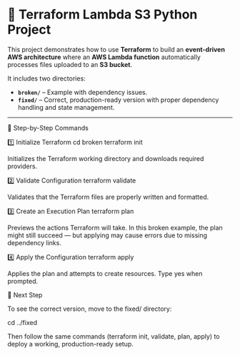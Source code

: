 # 🚀 Terraform Lambda S3 Python Project

This project demonstrates how to use **Terraform** to build an **event-driven AWS architecture** where an **AWS Lambda function** automatically processes files uploaded to an **S3 bucket**.

It includes two directories:
- **`broken/`** – Example with dependency issues.  
- **`fixed/`** – Correct, production-ready version with proper dependency handling and state management.

---

🧭 Step-by-Step Commands

1️⃣ Initialize Terraform
cd broken
terraform init


Initializes the Terraform working directory and downloads required providers.

2️⃣ Validate Configuration
terraform validate


Validates that the Terraform files are properly written and formatted.

3️⃣ Create an Execution Plan
terraform plan


Previews the actions Terraform will take.
In this broken example, the plan might still succeed — but applying may cause errors due to missing dependency links.

4️⃣ Apply the Configuration
terraform apply

Applies the plan and attempts to create resources.
Type yes when prompted.

🧩 Next Step

To see the correct version, move to the fixed/ directory:

cd ../fixed

Then follow the same commands (terraform init, validate, plan, apply) to deploy a working, production-ready setup.
